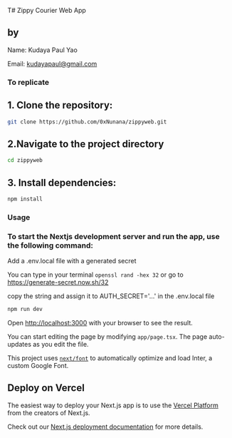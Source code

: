T# Zippy Courier Web App

## by
Name: Kudaya Paul Yao

Email: kudayapaul@gmail.com

 ### To replicate
 ## 1. Clone the repository:

   ```bash
   git clone https://github.com/0xNunana/zippyweb.git
```
## 2.Navigate to the project directory

```bash
cd zippyweb
```
## 3. Install dependencies:

```bash
npm install
```

### Usage
### To start the Nextjs development server and run the app, use the following command:
Add a .env.local file with a generated secret

You can type in your terminal `openssl rand -hex 32` or go to https://generate-secret.now.sh/32

copy the string and assign it to AUTH_SECRET='...' in the .env.local file

```bash
npm run dev
```


Open [http://localhost:3000](http://localhost:3000) with your browser to see the result.

You can start editing the page by modifying `app/page.tsx`. The page auto-updates as you edit the file.

This project uses [`next/font`](https://nextjs.org/docs/basic-features/font-optimization) to automatically optimize and load Inter, a custom Google Font.


## Deploy on Vercel

The easiest way to deploy your Next.js app is to use the [Vercel Platform](https://vercel.com/new?utm_medium=default-template&filter=next.js&utm_source=create-next-app&utm_campaign=create-next-app-readme) from the creators of Next.js.

Check out our [Next.js deployment documentation](https://nextjs.org/docs/deployment) for more details.
